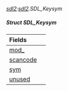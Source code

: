 _[sdl2](../../modules/sdl2/sdl2-module.md):[sdl2](../../modules/sdl2/sdl2-module.md).SDL\_Keysym_
##### Struct SDL\_Keysym

| Fields | |
|:---|:---|
| [mod\_](sdl2-sdl_keysym-mod_.md) |  |
| [scancode](sdl2-sdl_keysym-scancode.md) |  |
| [sym](sdl2-sdl_keysym-sym.md) |  |
| [unused](sdl2-sdl_keysym-unused.md) |  |
